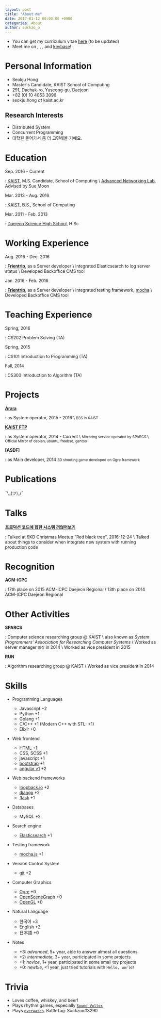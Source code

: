 ```yaml
---
layout: post
title: "About me"
date: 2017-01-12 00:00:00 +0900
categories: About
author: suckzo_o
---
```


- You can get my curriculum vitae [here](#) (to be updated)
- Meet me on [<i class="fa fa-twitter"></i>](https://twitter.com/suckzo_p),
 [<i class="fa fa-facebook"></i>](https://fb.me/suckzoo),
 [<i class="fa fa-github"></i>](https://github.com/suckzoo),
 and [keybase](https://keybase.io/suckzoo)!

# Personal Information
- Seokju Hong
- Master's Candidate, KAIST School of Computing
- <i class="fa fa-building"></i> 291, Daehak-ro, Yuseong-gu, Daejeon 
- <i class="fa fa-phone"></i> +82 (0) 10 4053 3096
- <i class="fa fa-envelope-o"></i> seokju.hong _at_ kaist.ac.kr

## Research Interests
- Distributed System
- Concurrent Programming
- 대학원 들어가서 좀 더 고민해볼 거예요.

# Education

Sep. 2016 - Current

: [KAIST](https://kaist.edu), M.S. Candidate, School of Computing \\
[Advanced Networking Lab](https://an.kaist.ac.kr), Advised by Sue Moon

Mar. 2013 - Aug. 2016

: [KAIST](https://kaist.edu), B.S., School of Computing

Mar. 2011 - Feb. 2013

: [Daejeon Science High School](https://djs.hs.kr), H.Sc

# Working Experience
Aug. 2016 - Dec. 2016

: **[Frientrip](https://frip.co.kr)**, as a Server developer \\
Integrated Elasticsearch to log server status \\
Developed Backoffice CMS tool

Jan. 2016 - Feb. 2016

: **[Frientrip](https://frip.co.kr)**, as a Server developer \\
Integrated testing framework, [mocha](https://mochajs.org/) \\
Developed Backoffice CMS tool

# Teaching Experience
Spring, 2016

: CS202 Problem Solving (TA)

Spring, 2015

: CS101 Introduction to Programming (TA)

Fall, 2014

: CS300 Introduction to Algorithm (TA)

# Projects
**[Arara](http://ara.kaist.ac.kr)**

: as System operator, 2015 - 2016 \\
<small>BBS in KAIST</small>

**[KAIST FTP](http://ftp.kaist.ac.kr)**

: as System operator, 2014 - Current \\
<small>Mirroring service operated by SPARCS.</small>\\
<small>Official Mirror of debian, ubuntu, freebsd, gentoo</small>

**[ASDF]** [<i class="fa fa-github"></i>](https://github.com/suckzoo/asdf)

: as Main developer, 2014
<small>3D shooting game developed on Ogre framework</small>

# Publications
¯\\\_(ツ)\_/¯

# Talks
**[프로덕션 코드에 힙한 시스템 끼얹어보기](http://www.slideshare.net/SeokJuHong/ss-70427429)**

: Talked at 9XD Christmas Meetup "Red black tree", 2016-12-24 \\
Talked about things to consider when integrate new system with running production code

# Recognition
**ACM-ICPC**

: 17th place on 2015 ACM-ICPC Daejeon Regional \\
13th place on 2014 ACM-ICPC Daejeon Regional 

# Other Activities
**SPARCS**

: Computer science researching group @ KAIST \\
also known as _System Programmers' Association for Researching Computer Systems_ \\
Worked as server manager `휠장` in 2014 \\
Worked as vice president in 2015

**RUN**

: Algorithm researching group @ KAIST \\
Worked as vice president in 2014


# Skills
- Programming Languages
  - Javascript +2
  - Python +1
  - Golang +1
  - C/C++ +1 (Modern C++ with STL: +1)
  - Elixir +0
- Web frontend 
  - HTML +1
  - CSS, SCSS +1
  - javascript +1
  - [bootstrap](https://getbootstrap.com) +1
  - [angular v1](https://angularjs.org) +2
- Web backend frameworks
  - [loopback.io](https://loopback.io) +2
  - [django](https://www.djangoproject.com) +2
  - [flask](https://flask.pocoo.org) +1
- Databases
  - MySQL +2
- Search engine
  - [Elasticsearch](https://elastic.io) +1
- Testing framework
  - [mocha.js](https://mochajs.org) +1
- Version Control System
  - [git](https://git-scm.com) +2
- Computer Graphics
  - [Ogre](https://www.ogre3d.org) +0
  - [OpenSceneGraph](https://www.openscenegraph.org) +0
  - [OpenGL](https://www.opengl.org) +0
- Natural Language
  - 한국어 +3
  - English +2
  - 日本語 +0

- Notes
  - +3: _advanced_, 5+ year, able to answer almost all questions
  - +2: _intermediate_, 3+ year, participated in some projects
  - +1: _novice_, 1+ year, participated in some small toy projects
  - +0: _newbie_, <1 year, just tried tutorials with `Hello, world!`

# Trivia
- Loves coffee, whiskey, and beer!
- Plays rhythm games, especially [`Sound Voltex`](http://p.eagate.573.jp/game/sdvx/)
- Plays [`overwatch`](https://playoverwatch.com). BattleTag: Suckzoo#3290

